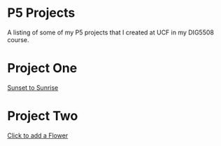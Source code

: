 # P5 Projects

A listing of some of my P5 projects that I created at UCF in my DIG5508 course.

# Project One

[Sunset to Sunrise](./sunset)

# Project Two

[Click to add a Flower](./flower)